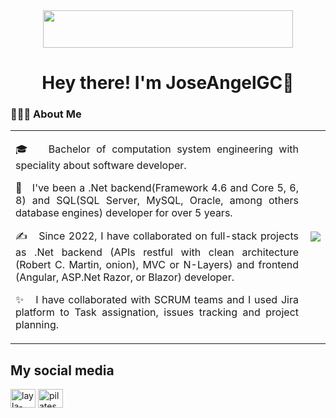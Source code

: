 <div align="center" mb="200px"><img height="60px" width="400px" src="https://i.gifer.com/4xjP.gif"></div> 
<h1 align="center" margin-top:"-10px">Hey there! I'm JoseAngelGC👋</h1>


<h3> 👨🏻‍💻 About Me </h3>
<table border="0">
  <tr>
    <td align="justify">
      <p>🎓 &nbsp; Bachelor of computation system engineering with speciality about software developer.</p>
      <p>💼 &nbsp; I've been a .Net backend(Framework 4.6 and Core 5, 6, 8) and SQL(SQL Server, MySQL, Oracle, among others database engines) developer for over 5 years.</p>
      <p>✍️ &nbsp; Since 2022, I have collaborated on full-stack projects as .Net backend (APIs restful with clean architecture (Robert C. Martin, onion), MVC or N-Layers) and frontend (Angular, ASP.Net Razor, or Blazor) developer.</p>
      <p>✨ &nbsp; I have collaborated with SCRUM teams and I used Jira platform to Task assignation, issues tracking and project planning.</p>
    </td>
    <td>
      <img align="right" src="https://media4.giphy.com/media/v1.Y2lkPTc5MGI3NjExZGt5bzMzY242eGo0OXhxajhzZmF6bml1eGFua3ZzdHp2MTFkb3ZyZiZlcD12MV9pbnRlcm5hbF9naWZfYnlfaWQmY3Q9Zw/Ib44RsTu9ZMtWeL1fC/giphy.gif">
    </td>
  </tr>

</table>


## My social media
<p>
  <a href="https://www.linkedin.com/in/jangelc007" target="blank"><img align="center" src="https://raw.githubusercontent.com/rahuldkjain/github-profile-readme-generator/master/src/images/icons/Social/linked-in-alt.svg" alt="layla-codes" height="30" width="40" /></a>
  <a href="#" target="blank"><img align="center" src="https://raw.githubusercontent.com/rahuldkjain/github-profile-readme-generator/master/src/images/icons/Social/twitter.svg" alt="pilatesdev" height="30" width="40" /></a>
</p>



<!--
**JoseAngelGC/JoseAngelGC** is a ✨ _special_ ✨ repository because its `README.md` (this file) appears on your GitHub profile.

Here are some ideas to get you started:

- 🔭 I’m currently working on ...
- 🌱 I’m currently learning ...
- 👯 I’m looking to collaborate on ...
- 🤔 I’m looking for help with ...
- 💬 Ask me about ...
- 📫 How to reach me: ...
- 😄 Pronouns: ...
- ⚡ Fun fact: ...
-->
